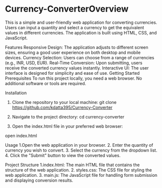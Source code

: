 # Currency-ConverterOverview
This is a simple and user-friendly web application for converting currencies. Users can input a quantity and select a currency to get the equivalent values in different currencies. The application is built using HTML, CSS, and JavaScript.

Features
Responsive Design: The application adjusts to different screen sizes, ensuring a good user experience on both desktop and mobile devices.
Currency Selection: Users can choose from a range of currencies (e.g., INR, USD, EUR).
Real-Time Conversion: Upon submitting, users receive the converted currency values instantly.
Interactive UI: The user interface is designed for simplicity and ease of use.
Getting Started
Prerequisites
To run this project locally, you need a web browser. No additional software or tools are required.

Installation


1. Clone the repository to your local machine:
git clone https://github.com/kdatta395/Currency-Converter


2. Navigate to the project directory:
cd currency-converter


3. Open the index.html file in your preferred web browser:

open index.html


Usage
1.Open the web application in your browser.
2. Enter the quantity of currency you wish to convert.
3. Select the currency from the dropdown list.
4. Click the "Submit" button to view the converted values.


Project Structure
1.index.html: The main HTML file that contains the structure of the web application.
2. styles.css: The CSS file for styling the web application.
3. main.js: The JavaScript file for handling form submission and displaying conversion results.
